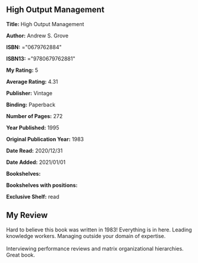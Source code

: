 ## High Output Management

**Title:** High Output Management

**Author:** Andrew S. Grove

**ISBN:** ="0679762884"

**ISBN13:** ="9780679762881"

**My Rating:** 5

**Average Rating:** 4.31

**Publisher:** Vintage

**Binding:** Paperback

**Number of Pages:** 272

**Year Published:** 1995

**Original Publication Year:** 1983

**Date Read:** 2020/12/31

**Date Added:** 2021/01/01

**Bookshelves:** 

**Bookshelves with positions:** 

**Exclusive Shelf:** read


## My Review

Hard to believe this book was written in 1983! Everything is in here. Leading knowledge workers. Managing outside your domain of expertise. <br/><br/>Interviewing performance reviews and matrix organizational hierarchies. Great book. 
